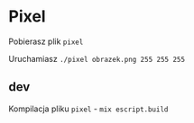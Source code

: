 # Pixel

Pobierasz plik `pixel`

Uruchamiasz `./pixel obrazek.png 255 255 255`

## dev

Kompilacja pliku `pixel` - `mix escript.build`
